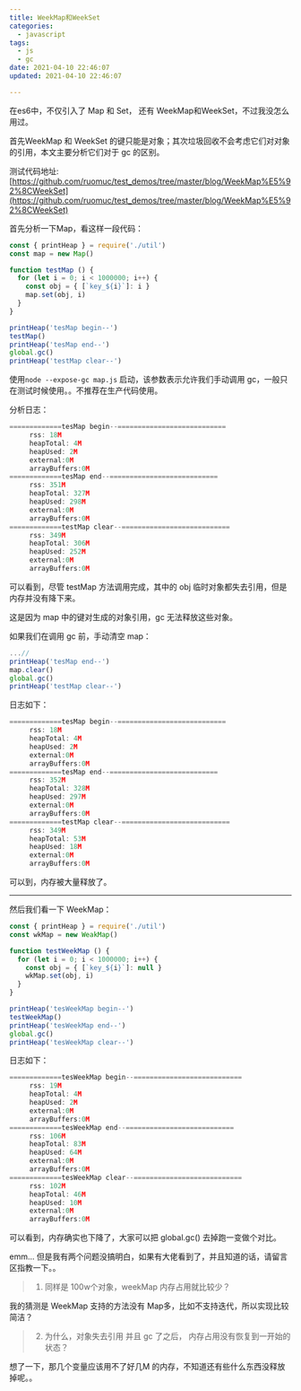 ```yaml
---
title: WeekMap和WeekSet
categories:
  - javascript
tags:
  - js
  - gc
date: 2021-04-10 22:46:07
updated: 2021-04-10 22:46:07

---
```


在es6中，不仅引入了 Map 和 Set， 还有 WeekMap和WeekSet，不过我没怎么用过。

首先WeekMap 和 WeekSet 的键只能是对象；其次垃圾回收不会考虑它们对对象的引用，本文主要分析它们对于 gc 的区别。

测试代码地址:[https://github.com/ruomuc/test_demos/tree/master/blog/WeekMap%E5%92%8CWeekSet](https://github.com/ruomuc/test_demos/tree/master/blog/WeekMap%E5%92%8CWeekSet)
<!--more-->

首先分析一下Map，看这样一段代码：

```js
const { printHeap } = require('./util')
const map = new Map()

function testMap () {
  for (let i = 0; i < 1000000; i++) {
    const obj = { [`key_${i}`]: i }
    map.set(obj, i)
  }
}

printHeap('tesMap begin--')
testMap()
printHeap('tesMap end--')
global.gc()
printHeap('testMap clear--')
```

使用`node --expose-gc map.js` 启动，该参数表示允许我们手动调用 gc，一般只在测试时候使用。。不推荐在生产代码使用。

分析日志：

```js
=============tesMap begin--===========================
     rss: 18M
     heapTotal: 4M
     heapUsed: 2M
     external:0M
     arrayBuffers:0M
=============tesMap end--===========================
     rss: 351M
     heapTotal: 327M
     heapUsed: 298M
     external:0M
     arrayBuffers:0M
=============testMap clear--===========================
     rss: 349M
     heapTotal: 306M
     heapUsed: 252M
     external:0M
     arrayBuffers:0M
```

可以看到，尽管 testMap 方法调用完成，其中的 obj 临时对象都失去引用，但是内存并没有降下来。

这是因为 map 中的键对生成的对象引用，gc 无法释放这些对象。

如果我们在调用 gc 前，手动清空 map：

```js
...//
printHeap('tesMap end--')
map.clear()
global.gc()
printHeap('testMap clear--')
```

日志如下：

```js
=============tesMap begin--===========================
     rss: 18M
     heapTotal: 4M
     heapUsed: 2M
     external:0M
     arrayBuffers:0M
=============tesMap end--===========================
     rss: 352M
     heapTotal: 328M
     heapUsed: 297M
     external:0M
     arrayBuffers:0M
=============testMap clear--===========================
     rss: 349M
     heapTotal: 53M
     heapUsed: 18M
     external:0M
     arrayBuffers:0M
```

可以到，内存被大量释放了。

---



然后我们看一下 WeekMap：

```js
const { printHeap } = require('./util')
const wkMap = new WeakMap()

function testWeekMap () {
  for (let i = 0; i < 1000000; i++) {
    const obj = { [`key_${i}`]: null }
    wkMap.set(obj, i)
  }
}

printHeap('tesWeekMap begin--')
testWeekMap()
printHeap('tesWeekMap end--')
global.gc()
printHeap('tesWeekMap clear--')
```

日志如下：

```js
=============tesWeekMap begin--===========================
     rss: 19M
     heapTotal: 4M
     heapUsed: 2M
     external:0M
     arrayBuffers:0M
=============tesWeekMap end--===========================
     rss: 106M
     heapTotal: 83M
     heapUsed: 64M
     external:0M
     arrayBuffers:0M
=============tesWeekMap clear--===========================
     rss: 102M
     heapTotal: 46M
     heapUsed: 10M
     external:0M
     arrayBuffers:0M
```

可以看到，内存确实也下降了，大家可以把 global.gc() 去掉跑一变做个对比。



emm... 但是我有两个问题没搞明白，如果有大佬看到了，并且知道的话，请留言区指教一下。。

> 1. 同样是 100w个对象，weekMap 内存占用就比较少？

我的猜测是 WeekMap 支持的方法没有 Map多，比如不支持迭代，所以实现比较简洁？

> 2. 为什么，对象失去引用 并且 gc 了之后， 内存占用没有恢复到一开始的状态？

想了一下，那几个变量应该用不了好几M 的内存，不知道还有些什么东西没释放掉呢。。

